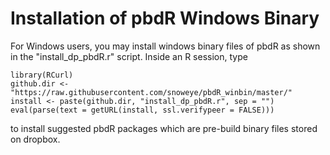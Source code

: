 Installation of pbdR Windows Binary
===================================

For Windows users, you may install windows binary files of pbdR as shown in
the "install_dp_pbdR.r" script. Inside an R session, type

```
library(RCurl)
github.dir <- "https://raw.githubusercontent.com/snoweye/pbdR_winbin/master/"
install <- paste(github.dir, "install_dp_pbdR.r", sep = "")
eval(parse(text = getURL(install, ssl.verifypeer = FALSE)))
```

to install suggested pbdR packages which are pre-build binary files
stored on dropbox.
